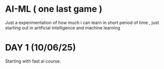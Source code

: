 # AI-ML ( one last game )
Just a experimentation of how much i can learn in short period of time , just starting out in artificial intelligence and machine learning 

# DAY 1 (10/06/25) 
Starting with fast ai course. 
